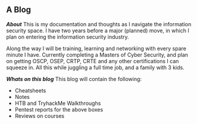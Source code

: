 ## A Blog 

***About***
This is my documentation and thoughts as I navigate the information security space. I have two years before a major (planned) move, in which I plan on entering the information security industry. 

Along the way I will be training, learning and networking with every spare minute I have. Currently completing a Masters of Cyber Security, and plan on getting OSCP, OSEP, CRTP, CRTE and any other certifications I can squeeze in. All this while juggling a full time job, and a family with 3 kids.

***Whats on this blog***
This blog will contain the following:
* Cheatsheets
* Notes
* HTB and TryhackMe Walkthroughs
* Pentest reports for the above boxes
* Reviews on courses


